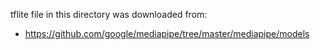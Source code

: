 tflite file in this directory was downloaded from:
- https://github.com/google/mediapipe/tree/master/mediapipe/models
